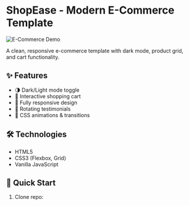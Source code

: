 # ShopEase - Modern E-Commerce Template

![E-Commerce Demo](https://via.placeholder.com/800x400.png?text=ShopEase+Demo)

A clean, responsive e-commerce template with dark mode, product grid, and cart functionality.

## ✨ Features

- 🌗 Dark/Light mode toggle
- 🛒 Interactive shopping cart
- 📱 Fully responsive design
- 🔄 Rotating testimonials
- 🎨 CSS animations & transitions

## 🛠️ Technologies

- HTML5
- CSS3 (Flexbox, Grid)
- Vanilla JavaScript

## 🚀 Quick Start

1. Clone repo:
```bash
